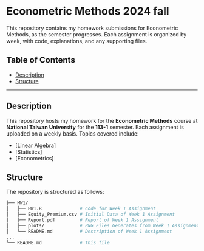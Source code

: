 # Econometric Methods 2024 fall

This repository contains my homework submissions for Econometric Methods, as the semester progresses. Each assignment is organized by week, with code, explanations, and any supporting files.

## Table of Contents

- [Description](#description)
- [Structure](#structure)

---

## Description

This repository hosts my homework for the **Econometric Methods** course at **National Taiwan University** for the **113-1** semester. Each assignment is uploaded on a weekly basis. Topics covered include:

- [Linear Algebra]
- [Statistics]
- [Econometrics]

## Structure

The repository is structured as follows:

```bash
├── HW1/
│   ├── HW1.R              # Code for Week 1 Assignment
│   ├── Equity_Premium.csv # Initial Data of Week 1 Assignment
│   ├── Report.pdf         # Report of Week 1 Assignment
│   ├── plots/             # PNG Files Generates from Week 1 Assignment
│   └── README.md          # Description of Week 1 Assignment
...
└── README.md              # This file
